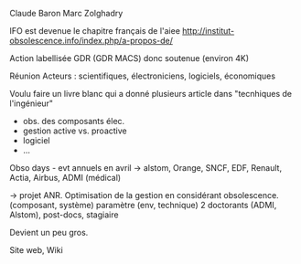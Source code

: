Claude Baron
Marc Zolghadry

IFO est devenue le chapitre français de l'aiee
http://institut-obsolescence.info/index.php/a-propos-de/

Action labellisée GDR (GDR MACS) donc soutenue (environ 4K)

Réunion
Acteurs : scientifiques, électroniciens, logiciels, économiques

Voulu faire un livre blanc qui a donné plusieurs article dans "tecnhiques de l'ingénieur"
- obs. des composants élec.
- gestion active vs. proactive
- logiciel
- ...

Obso days - evt annuels en avril
-> alstom, Orange, SNCF, EDF, Renault, Actia, Airbus, ADMI (médical)

-> projet ANR. Optimisation de la gestion en considérant obsolescence. (composant, système) paramètre (env, technique)
	2 doctorants (ADMI, Alstom), post-docs, stagiaire

Devient un peu gros.

Site web, Wiki